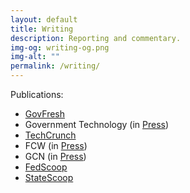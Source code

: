 ```yaml
---
layout: default
title: Writing
description: Reporting and commentary.
img-og: writing-og.png
img-alt: ""
permalink: /writing/
---
```


Publications:

* [GovFresh](https://govfresh.com/author/luke/)
* Government Technology (in [Press](/press))
* [TechCrunch](https://techcrunch.com/2016/09/18/the-government-technology-pitch/)
* FCW (in [Press](/press))
* GCN (in [Press](/press))
* [FedScoop](https://www.fedscoop.com/author/luke-fretwellfedscoop-com/)
* [StateScoop](https://statescoop.com/author/luke-fretwell)